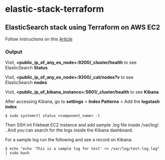 # elastic-stack-terraform
## ElasticSearch stack using Terraform on AWS EC2

Follow instructions on this [Article](https://scanskill.com/devops/terraform/elasticsearch-on-aws-ec2/)

### Output

Visit, **<public_ip_of_any_es_node>:9200/_cluster/health** to see ElasticSearch **Status**

Visit, **<public_ip_of_any_es_node>:9200/_cat/nodes?v** to see ElasticSearch **nodes**

Visit, **<public_ip_of_kibana_instance>:5601/_cluster/health** to see **Kibana**

After accessing Kibana, go to **settings** > **Index Patterns** > Add the **logstash index**
```
$ sudo systemctl status <component_name> -l
```
Then SSH int Filebeat EC2 instance and add sample .log file inside /var/log/ . And you can search for the logs inside the Kibana dashboard.

For a sample log run the following and see a record on Kibana:
```
$ echo "echo 'This is a sample log for test' >> /var/log/test-log.log" | sudo bash
```
